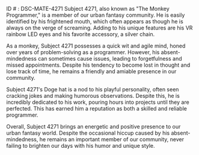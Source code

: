 ID # : DSC-MATE-4271
Subject 4271, also known as "The Monkey Programmer," is a member of our urban fantasy community. He is easily identified by his frightened mouth, which often appears as though he is always on the verge of screaming. Adding to his unique features are his VR rainbow LED eyes and his favorite accessory, a silver chain.

As a monkey, Subject 4271 possesses a quick wit and agile mind, honed over years of problem-solving as a programmer. However, his absent-mindedness can sometimes cause issues, leading to forgetfulness and missed appointments. Despite his tendency to become lost in thought and lose track of time, he remains a friendly and amiable presence in our community.

Subject 4271's Doge hat is a nod to his playful personality, often seen cracking jokes and making humorous observations. Despite this, he is incredibly dedicated to his work, pouring hours into projects until they are perfected. This has earned him a reputation as both a skilled and reliable programmer.

Overall, Subject 4271 brings an energetic and positive presence to our urban fantasy world. Despite the occasional hiccup caused by his absent-mindedness, he remains an important member of our community, never failing to brighten our days with his humor and unique style.